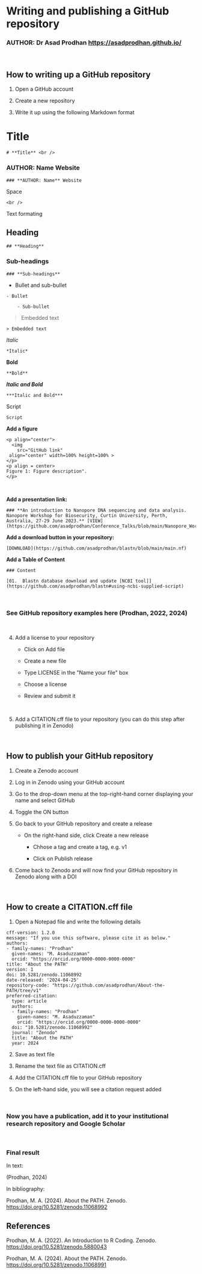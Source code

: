 # **Writing and publishing a GitHub repository** <br />


### **AUTHOR: Dr Asad Prodhan** https://asadprodhan.github.io/


<br />


## **How to writing up a GitHub repository**


1.	Open a GitHub account

   
2.	Create a new repository

   
3.	Write it up using the following Markdown format



# **Title** <br />



```
# **Title** <br />
```


### **AUTHOR: Name** Website


```
### **AUTHOR: Name** Website
```


Space


```
<br />
```



Text formating


## **Heading**


```
## **Heading**
```


### **Sub-headings**


```
### **Sub-headings**
```


- Bullet and sub-bullet


```
- Bullet

	- Sub-bullet
```


> Embedded text



```
> Embedded text
```


*Italic* 


```
*Italic*
```


**Bold** 


```
**Bold**
```


***Italic and Bold*** 


```
***Italic and Bold***
```


Script


``` 
Script
```


**Add a figure**


```
<p align="center">
  <img 
    src="GitHub link"
 align="center" width=100% height=100% >   
</p>
<p align = center>
Figure 1: Figure description".
</p>

```

<br />


**Add a presentation link:**


```
### **An introduction to Nanopore DNA sequencing and data analysis. Nanopore Workshop for Biosecurity, Curtin University, Perth, Australia, 27-29 June 2023.** [VIEW](https://github.com/asadprodhan/Conference_Talks/blob/main/Nanopore_Workshop_AsadProdhan_DPIRD.pdf)
```


**Add a download button in your repository:**


```
[DOWNLOAD](https://github.com/asadprodhan/blastn/blob/main/main.nf)
```


**Add a Table of Content**


```
### Content

[01.  Blastn database download and update [NCBI tool]](https://github.com/asadprodhan/blastn#using-ncbi-supplied-script)

```


<br />



### **See GitHub repository examples here (Prodhan, 2022, 2024)**


<br />

  
4.	Add a license to your repository
	

      - Click on Add file
        

      - Create a new file


      - Type LICENSE in the "Name your file" box


      - Choose a license


      - Review and submit it


<br />

   
5.	Add a CITATION.cff file to your repository (you can do this step after publishing it in Zenodo)



<br />


## **How to publish your GitHub repository**


1.	Create a Zenodo account

   
2.	Log in in Zenodo using your GitHub account

   
3.	Go to the drop-down menu at the top-right-hand corner displaying your name and select GitHub


4.	Toggle the ON button


5.	Go back to your GitHub repository and create a release
   

   	- On the right-hand side, click Create a new release
        

        - Chhose a tag and create a tag, e.g. v1


        - Click on Publish release



6.	Come back to Zenodo and will now find your GitHub repository in Zenodo along with a DOI



<br />


## **How to create a CITATION.cff file**



1.	Open a Notepad file and write the following details



```
cff-version: 1.2.0
message: "If you use this software, please cite it as below."
authors:
- family-names: "Prodhan"
  given-names: "M. Asaduzzaman"
  orcid: "https://orcid.org/0000-0000-0000-0000"
title: "About the PATH"
version: 1
doi: 10.5281/zenodo.11068992
date-released: '2024-04-25'
repository-code: "https://github.com/asadprodhan/About-the-PATH/tree/v1"
preferred-citation:
  type: article
  authors:
  - family-names: "Prodhan"
    given-names: "M. Asaduzzaman"
    orcid: "https://orcid.org/0000-0000-0000-0000"
  doi: "10.5281/zenodo.11068992"
  journal: "Zenodo"
  title: "About the PATH"
  year: 2024

```


   
2.	Save as text file
   

   
3.	Rename the text file as CITATION.cff


   
4.	Add the CITATION.cff file to your GitHub repository


   
5.	On the left-hand side, you will see a citation request added

   
<br />


    
### **Now you have a publication, add it to your institutional research repository and Google Scholar**


<br />


### **Final result**


In text:

(Prodhan, 2024)


In bibliography:

Prodhan, M. A. (2024). About the PATH. Zenodo. https://doi.org/10.5281/zenodo.11068992



## **References**


Prodhan, M. A. (2022). An Introduction to R Coding. Zenodo. https://doi.org/10.5281/zenodo.5880043


Prodhan, M. A. (2024). About the PATH. Zenodo. https://doi.org/10.5281/zenodo.11068991




